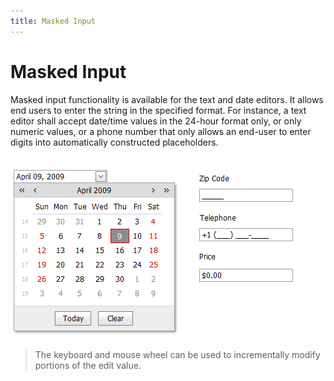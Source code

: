 ```yaml
---
title: Masked Input
---
```

# Masked Input
Masked input functionality is available for the text and date editors. It allows end users to enter the string in the specified format. For instance, a text editor shall accept date/time values in the 24-hour format only, or only numeric values, or a phone number that only allows an end-user to enter digits into automatically constructed placeholders.

![ASPxEditors-MaskedInput](../../images/Img9400.png)

> The keyboard and mouse wheel can be used to incrementally modify portions of the edit value.